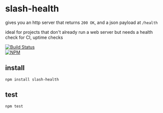 # slash-health

gives you an http server that returns `200 OK`, and a json payload at `/health`

ideal for projects that don't already run a web server but needs a health check for CI, uptime checks

[![Build Status](https://travis-ci.org/tphummel/slash-health.png)](https://travis-ci.org/tphummel/slash-health)  
[![NPM](https://nodei.co/npm/slash-health.png?downloads=true)](https://nodei.co/npm/slash-health/)

## install

    npm install slash-health

## test

    npm test